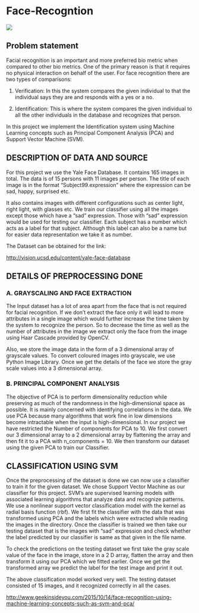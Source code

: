 # Face-Recogntion

![](https://cloud.githubusercontent.com/assets/7795956/12538501/ff0879ba-c300-11e5-9f42-7efc95d1ebf8.png)

## Problem statement

Facial recognition is an important and more preferred bio metric when compared to other bio metrics. One of the primary reason is that it requires no physical interaction on behalf of the user. For face recognition there are two types of comparisons:

1.  Verification: In this the system compares the given individual to that the individual says they are and responds with a yes or a no.

2.  Identification: This is where the system compares the given individual to all the other individuals in the database and recognizes that person.

In this project we implement the Identification system using Machine Learning concepts such as Principal Component Analysis (PCA) and Support Vector Machine (SVM).

## DESCRIPTION OF DATA AND SOURCE

For this project we use the Yale Face Database. It contains 165 images in total. The data is of 15 persons with 11 images per person. The title of each image is in the format “Subject99.expression” where the expression can be sad, happy, surprised etc.

It also contains images with different configurations such as center light, right light, with glasses etc. We train our classifier using all the images except those which have a “sad” expression. Those with “sad” expression would be used for testing our classifier. Each subject has a number which acts as a label for that subject. Although this label can also be a name but for easier data representation we take it as number.

The Dataset can be obtained for the link:

http://vision.ucsd.edu/content/yale-face-database

## DETAILS OF PREPROCESSING DONE

### A. GRAYSCALING AND FACE EXTRACTION

The Input dataset has a lot of area apart from the face that is not required for facial recognition. If we don’t extract the face only it will lead to more attributes in a single image which would further increase the time taken by the system to recognize the person. So to decrease the time as well as the number of attributes in the image we extract only the face from the image using Haar Cascade provided by OpenCV.

Also, we store the image data in the form of a 3 dimensional array of grayscale values. To convert coloured images into grayscale, we use Python Image Library.
Once we get the details of the face we store the gray scale values into a 3 dimensional array.

### B. PRINCIPAL COMPONENT ANALYSIS

The objective of PCA is to perform dimensionality reduction while preserving as much of the randomness in the high-dimensional space as possible. It is mainly concerned with identifying correlations in the data. We use PCA because many algorithms that work fine in low dimensions become intractable when the input is high-dimensional. In our project we have restricted the Number of components for PCA to 10. We first convert our 3 dimensional array to a 2 dimensional array by flattening the array and then fit it to a PCA with n_components = 10. We then transform our dataset using the given PCA to train our Classifier.

## CLASSIFICATION USING SVM

Once the preprocessing of the dataset is done we can now use a classifier to train it for the given dataset. We chose Support Vector Machine as our classifier for this project. SVM’s are supervised learning models with associated learning algorithms that analyze data and recognize patterns. We use a nonlinear support vector classification model with the kernel as radial basis function (rbf). We first fit the classifier with the data that was transformed using PCA and the labels which were extracted while reading the images in the directory. Once the classifier is trained we then take our testing dataset that is the images with “sad” expression and check whether the label predicted by our classifier is same as that given in the file name.

To check the predictions on the testing dataset we first take the gray scale value of the face in the image, store in a 2 D array, flatten the array and then transform it using our PCA which we fitted earlier. Once we get the transformed array we predict the label for the test image and print it out.

The above classification model worked very well. The testing dataset consisted of 15 images, and it recognized correctly in all the cases.

http://www.geekinsideyou.com/2015/10/14/face-recognition-using-machine-learning-concepts-such-as-svm-and-pca/
